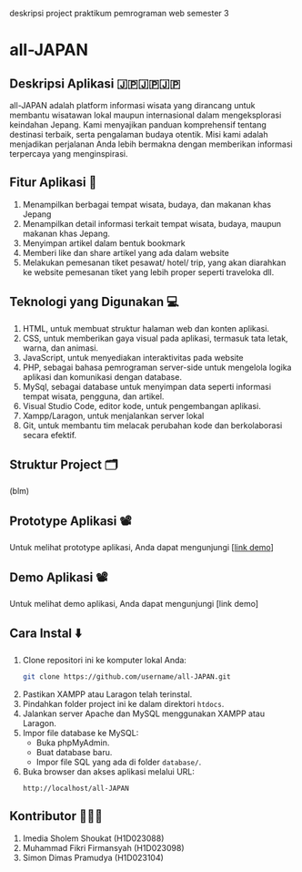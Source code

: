 deskripsi project praktikum pemrograman web semester 3
# all-JAPAN
## Deskripsi Aplikasi 🇯🇵🇯🇵🇯🇵
all-JAPAN adalah platform informasi wisata yang dirancang untuk membantu wisatawan lokal maupun internasional dalam mengeksplorasi keindahan Jepang. Kami menyajikan panduan komprehensif tentang destinasi terbaik, serta pengalaman budaya otentik. Misi kami adalah menjadikan perjalanan Anda lebih bermakna dengan memberikan informasi terpercaya yang menginspirasi.

## Fitur Aplikasi 📲
1. Menampilkan berbagai tempat wisata, budaya, dan makanan khas Jepang
2. Menampilkan detail informasi terkait tempat wisata, budaya, maupun makanan khas Jepang.
3. Menyimpan artikel dalam bentuk bookmark
4. Memberi like dan share artikel yang ada dalam website
5. Melakukan pemesanan tiket pesawat/ hotel/ trip, yang akan diarahkan ke website pemesanan tiket yang lebih proper seperti traveloka dll.

## Teknologi yang Digunakan 💻
1. HTML, untuk membuat struktur halaman web dan konten aplikasi.
2. CSS, untuk memberikan gaya visual pada aplikasi, termasuk tata letak, warna, dan animasi.
3. JavaScript, untuk menyediakan interaktivitas pada website
4. PHP, sebagai bahasa pemrograman server-side untuk mengelola logika aplikasi dan komunikasi dengan database.
5. MySql, sebagai database untuk menyimpan data seperti informasi tempat wisata, pengguna, dan artikel.
6. Visual Studio Code, editor kode, untuk pengembangan aplikasi.
7. Xampp/Laragon, untuk menjalankan server lokal
8. Git, untuk membantu tim melacak perubahan kode dan berkolaborasi secara efektif.

## Struktur Project 🗂
(blm)

## Prototype Aplikasi 📽 
Untuk melihat prototype aplikasi, Anda dapat mengunjungi 
[[link demo](https://www.figma.com/proto/5mSVAGWloP1TDFiw4ezn9m/JEPANGGGGGGG?page-id=38%3A148&node-id=64-643&p=f&viewport=246%2C216%2C0.05&t=pxFkwWK2YfJUjQ4Q-1&scaling=scale-down&content-scaling=fixed&starting-point-node-id=64%3A643)]

## Demo Aplikasi 📽 
Untuk melihat demo aplikasi, Anda dapat mengunjungi 
[link demo]

## Cara Instal ⬇️
1. Clone repositori ini ke komputer lokal Anda:
   ```bash
   git clone https://github.com/username/all-JAPAN.git
   ```
2. Pastikan XAMPP atau Laragon telah terinstal.
3. Pindahkan folder project ini ke dalam direktori `htdocs`.
4. Jalankan server Apache dan MySQL menggunakan XAMPP atau Laragon.
5. Impor file database ke MySQL:
   - Buka phpMyAdmin.
   - Buat database baru.
   - Impor file SQL yang ada di folder `database/`.
6. Buka browser dan akses aplikasi melalui URL:
   ```
   http://localhost/all-JAPAN
   ```

## Kontributor  👨‍👨‍👧
1. Imedia Sholem Shoukat (H1D023088)
2. Muhammad Fikri Firmansyah (H1D023098)
3. Simon Dimas Pramudya (H1D023104)

